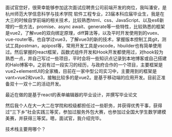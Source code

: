 面试官您好，很荣幸能够参加这次面试应聘贵公司前端开发的岗位，我叫潘安，是杭州师范大学信息科学与技术学院 软件工程专业，23届本科应届毕业生，我是在大三的时候自学前端的相关技术，比较熟悉html、css、JavaScript、以及es6新增的一些方法，promise、async await、generate等一些特性，比较熟悉的框架是vue2，了解vue的双向绑定原理，diff算法等，以及平时开发使用到的vuex、vue-router等。也自学过vue3，了解vue3的新的技术，掌握版本控制工具git，测试工具postman，apipost等，常用开发工具是vscode，hbuilder也有简单使用过。然后掌握的react框架，函数式组件开发和Hook开发都使用过，对hook较为熟悉一点，并自己写过一些项目，平时会将一些知识点记录到本地博客或自己搭建的Halo博客中。之前有过一段实习的经历，与政府合作的一个项目，主要框架是vue2+elementUI的全家桶，目前在一家中型公司实习中，主要用到的框架是vant+vue2和vue3，接触比较多的是vue2。是基于移动端的应用开发。目前正准备双十一双十二的活动开发。

最近在做的是基于react的表单编辑器的毕业设计，并撰写毕业论文

然后我个人在大一大二在学院和校级都担任过一些职务，并获得优秀干事，获得过“三下乡”社会实践三等奖，参加过服务外包大赛，也参加过全国大学生数学建模美赛，并获得三等奖。嗯，面试官，我介绍完毕。

技术栈主要用哪个？
